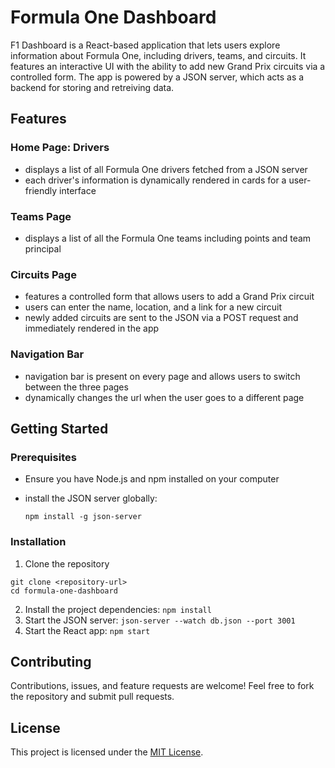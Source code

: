 # Formula One Dashboard 

F1 Dashboard is a React-based application that lets users explore information about Formula One, including drivers, teams, and circuits. It features an interactive UI with the ability to add new Grand Prix circuits via a controlled form. The app is powered by a JSON server, which acts as a backend for storing and retreiving data.

## Features
### Home Page: Drivers
- displays a list of all Formula One drivers fetched from a JSON server
- each driver's information is dynamically rendered in cards for a user-friendly interface
### Teams Page
- displays a list of all the Formula One teams including points and team principal
### Circuits Page
- features a controlled form that allows users to add a Grand Prix circuit
- users can enter the name, location, and a link for a new circuit
- newly added circuits are sent to the JSON via a POST request and immediately rendered in the app
### Navigation Bar
- navigation bar is present on every page and allows users to switch between the three pages
- dynamically changes the url when the user goes to a different page

## Getting Started
### Prerequisites
- Ensure you have Node.js and npm installed on your computer
- install the JSON server globally:

  ```npm install -g json-server```
### Installation
1. Clone the repository

```
git clone <repository-url>
cd formula-one-dashboard
```
2. Install the project dependencies:
``` npm install ```
3. Start the JSON server:
``` json-server --watch db.json --port 3001  ```
4. Start the React app:
``` npm start ```

## Contributing
Contributions, issues, and feature requests are welcome! Feel free to fork the repository and submit pull requests.

## License
This project is licensed under the [MIT License](https://choosealicense.com/licenses/mit/).